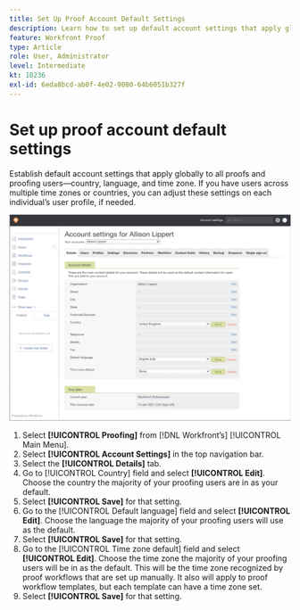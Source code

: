 ```yaml
---
title: Set Up Proof Account Default Settings
description: Learn how to set up default account settings that apply globally to all proofs and proofing users  .
feature: Workfront Proof
type: Article
role: User, Administrator
level: Intermediate
kt: 10236
exl-id: 6eda8bcd-ab0f-4e02-9080-64b6051b327f
---
```

# Set up proof account default settings

Establish default account settings that apply globally to all proofs and proofing users—country, language, and time zone. If you have users across multiple time zones or countries, you can adjust these settings on each individual’s user profile, if needed.

![Account settings window for proofing](assets/proof-system-setups-default-account-settings.png)

1. Select **[!UICONTROL Proofing]** from [!DNL Workfront’s] [!UICONTROL Main Menu].
1. Select **[!UICONTROL Account Settings]** in the top navigation bar.
1. Select the **[!UICONTROL Details]** tab.
1. Go to [!UICONTROL Country] field and select **[!UICONTROL Edit]**. Choose the country the majority of your proofing users are in as your default.
1. Select **[!UICONTROL Save]** for that setting.
1. Go to the [!UICONTROL Default language] field and select **[!UICONTROL Edit]**. Choose the language the majority of your proofing users will use as the default.
1. Select **[!UICONTROL Save]** for that setting.
1. Go to the [!UICONTROL Time zone default] field and select **[!UICONTROL Edit]**. Choose the time zone the majority of your proofing users will be in as the default. This will be the time zone recognized by proof workflows that are set up manually. It also will apply to proof workflow templates, but each template can have a time zone set.
1. Select **[!UICONTROL Save]** for that setting.
